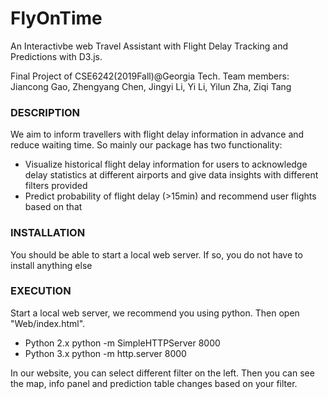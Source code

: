 # FlyOnTime
An Interactivbe web Travel Assistant with Flight Delay Tracking and Predictions with D3.js.

Final Project of CSE6242(2019Fall)@Georgia Tech. 
Team members: Jiancong Gao, Zhengyang Chen, Jingyi Li, Yi Li, Yilun Zha, Ziqi Tang

### DESCRIPTION
We aim to inform travellers with flight delay information in advance and reduce waiting time.
So mainly our package has two functionality:
- Visualize historical flight delay information for users to acknowledge delay statistics at different airports and give data insights with different filters provided
- Predict probability of flight delay (>15min) and recommend user flights based on that

### INSTALLATION
You should be able to start a local web server. If so, you do not have to install anything else

### EXECUTION
Start a local web server, we recommend you using python. Then open "Web/index.html".
- Python 2.x
    python -m SimpleHTTPServer 8000
- Python 3.x
    python -m http.server 8000

In our website, you can select different filter on the left. Then you can see the map, info panel and prediction table changes based on your filter.
